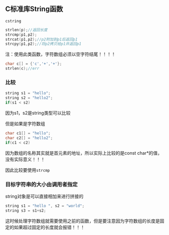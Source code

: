 ## C标准库String函数

`cstring`

```c++
strlen(p);//返回长度
strcmp(p1,p2);
strcat(p1,p2);//p2附加到p1后返回p1
strcpy(p1,p2);//将p2拷贝给p1并返回p1
```

注：使用此类函数，字符数组必须以空字符结尾！！！！

```c++
char c[] = {'c','+','+'};
strlen(c);//err
```

### 比较

```c++
string s1 = "hello";
string s2 = "hello2";
if(s1 < s2)
```

因为s1，s2是string类型可以比较

但是如果是字符数组

```c++
char c1[] = "hello";
char c2[] = "hello2";
if(c1 < c2)
```

因为数组的名称其实就是首元素的地址，所以实际上比较的是const char*的值，没有实际意义！！！

因此比较要使用`strcmp`

### 目标字符串的大小由调用者指定

string对象是可以直接相加来进行拼接的

```c++
string s1 = "hello ", s2 = "world";
string s3 = s1+s2;
```

这时候处理字符数组就需要使用之前的函数，但是要注意因为字符数组的长度是固定的如果超过固定的长度就会报错！！！